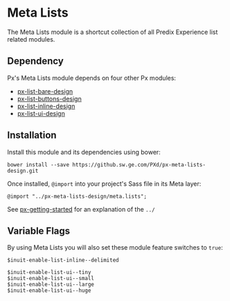 # Meta Lists

The Meta Lists module is a shortcut collection of all Predix Experience list related modules.

## Dependency

Px's Meta Lists module depends on four other Px modules:

* [px-list-bare-design](https://github.sw.ge.com/PXd/px-list-bare-design)
* [px-list-buttons-design](https://github.sw.ge.com/PXd/px-list-buttons-design)
* [px-list-inline-design](https://github.sw.ge.com/PXd/px-list-inline-design)
* [px-list-ui-design](https://github.sw.ge.com/PXd/px-list-ui-design)

## Installation

Install this module and its dependencies using bower:

    bower install --save https://github.sw.ge.com/PXd/px-meta-lists-design.git

Once installed, `@import` into your project's Sass file in its Meta layer:

    @import "../px-meta-lists-design/meta.lists";

See [px-getting-started](https://github.sw.ge.com/PXd/px-getting-started#a-note-about-relative-import-paths) for an explanation of the `../`

## Variable Flags

By using Meta Lists you will also set these module feature switches to `true`:

    $inuit-enable-list-inline--delimited

    $inuit-enable-list-ui--tiny
    $inuit-enable-list-ui--small
    $inuit-enable-list-ui--large
    $inuit-enable-list-ui--huge
